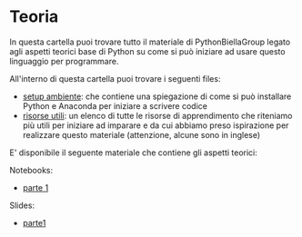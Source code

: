 # Teoria

In questa cartella puoi trovare tutto il materiale di PythonBiellaGroup legato agli aspetti teorici base di Python su come si può iniziare ad usare questo linguaggio per programmare.

All'interno di questa cartella puoi trovare i seguenti files:

- [setup ambiente](setup_ambiente.md): che contiene una spiegazione di come si può installare Python e Anaconda per iniziare a scrivere codice
- [risorse utili](risorse_utili.md): un elenco di tutte le risorse di apprendimento che riteniamo più utili per iniziare ad imparare e da cui abbiamo preso ispirazione per realizzare questo materiale (attenzione, alcune sono in inglese)

E' disponibile il seguente materiale che contiene gli aspetti teorici:

Notebooks:

- [parte 1](parte1.ipynb)


Slides: 

- [parte1](https://pythonbiellagroup.github.io/PythonBase/teoria/parte1.slides.html)


